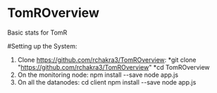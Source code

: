 # TomROverview
Basic stats for TomR

#Setting up the System:
1. Clone https://github.com/rchakra3/TomROverview:
   *git clone "https://github.com/rchakra3/TomROverview"
   *cd TomROverview
2. On the monitoring node:
   npm install --save
   node app.js
2. On all the datanodes:
   cd client
   npm install --save
   node app.js
